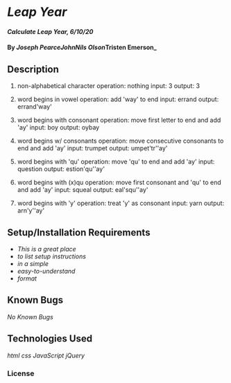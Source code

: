 # _Leap Year_

#### _Calculate Leap Year, 6/10/20_

#### By _**Joseph Pearce**__**JohnNils Olson**___**Tristen Emerson**_

## Description

1. non-alphabetical character
operation: nothing
input: 3
output: 3

2. word begins in vowel
operation: add 'way' to end
input: errand
output: errand'way'

3. word begins with consonant
operation: move first letter to end and add 'ay'
input: boy
output: oybay

4. word begins w/ consonants
operation: move consecutive consonants to end and add 'ay'
input: trumpet
output: umpet'tr''ay'

5. word begins with 'qu'
operation: move 'qu' to end and add 'ay'
input: question
output: estion'qu''ay'

6. word begins with (x)qu
operation: move first consonant and 'qu' to end and add 'ay'
input: squeal
output: eal'squ''ay'

7. word begins with 'y'
operation: treat 'y' as consonant
input: yarn
output: arn'y''ay'



## Setup/Installation Requirements

* _This is a great place_
* _to list setup instructions_
* _in a simple_
* _easy-to-understand_
* _format_



## Known Bugs

_No Known Bugs_


## Technologies Used

_html_
_css_
_JavaScript_
_jQuery_


### License

